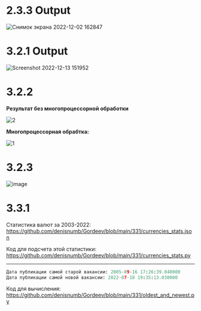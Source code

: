 # 2.3.3 Output

![Снимок экрана 2022-12-02 162847](https://user-images.githubusercontent.com/61795655/205283210-125f5636-3eb1-40c7-8f40-238da1572c6d.png)

# 3.2.1 Output

![Screenshot 2022-12-13 151952](https://user-images.githubusercontent.com/61795655/207291812-852357f8-67ad-4270-adce-44161c0a7b68.png)

# 3.2.2

**Результат без многопроцессорной обработки**

![2](https://user-images.githubusercontent.com/61795655/208450026-32338cbb-c32b-461b-bbe3-6bcaf451af77.png)

**Многопроцессорная обрабтка:**

![1](https://user-images.githubusercontent.com/61795655/208450125-ae3aeb1e-dcc0-43fd-9c99-94b5051c24e6.png)

# 3.2.3

![image](https://user-images.githubusercontent.com/61795655/208451367-1c051e54-f718-4314-869c-953db29350a7.png)

# 3.3.1

Статистика валют за 2003-2022: https://github.com/denisnumb/Gordeev/blob/main/331/currencies_stats.json

Код для подсчета этой статистики: https://github.com/denisnumb/Gordeev/blob/main/331/currencies_stats.py

---

```py
Дата публикации самой старой вакансии: 2005-09-16 17:26:39.040000
Дата публикации самой новой вакансии: 2022-07-18 19:35:13.030000 
```

Код для вычисления: https://github.com/denisnumb/Gordeev/blob/main/331/oldest_and_newest.py
